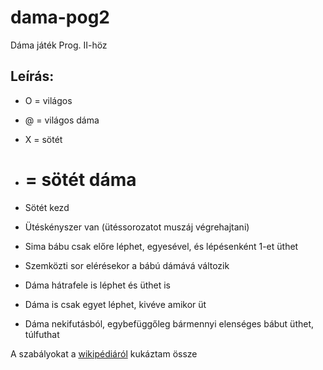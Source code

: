 # dama-pog2
Dáma játék Prog. II-höz

## Leírás:

- O = világos
- @ = világos dáma
- X = sötét
- # = sötét dáma

- Sötét kezd
- Ütéskényszer van (ütéssorozatot muszáj végrehajtani)
- Sima bábu csak előre léphet, egyesével, és lépésenként 1-et üthet
- Szemközti sor elérésekor a bábú dámává változik
- Dáma hátrafele is léphet és üthet is
- Dáma is csak egyet léphet, kivéve amikor üt
- Dáma nekifutásból, egybefüggőleg bármennyi elenséges bábut üthet, túlfuthat


A szabályokat a [wikipédiáról](https://hu.wikipedia.org/wiki/D%C3%A1maj%C3%A1t%C3%A9k) kukáztam össze
